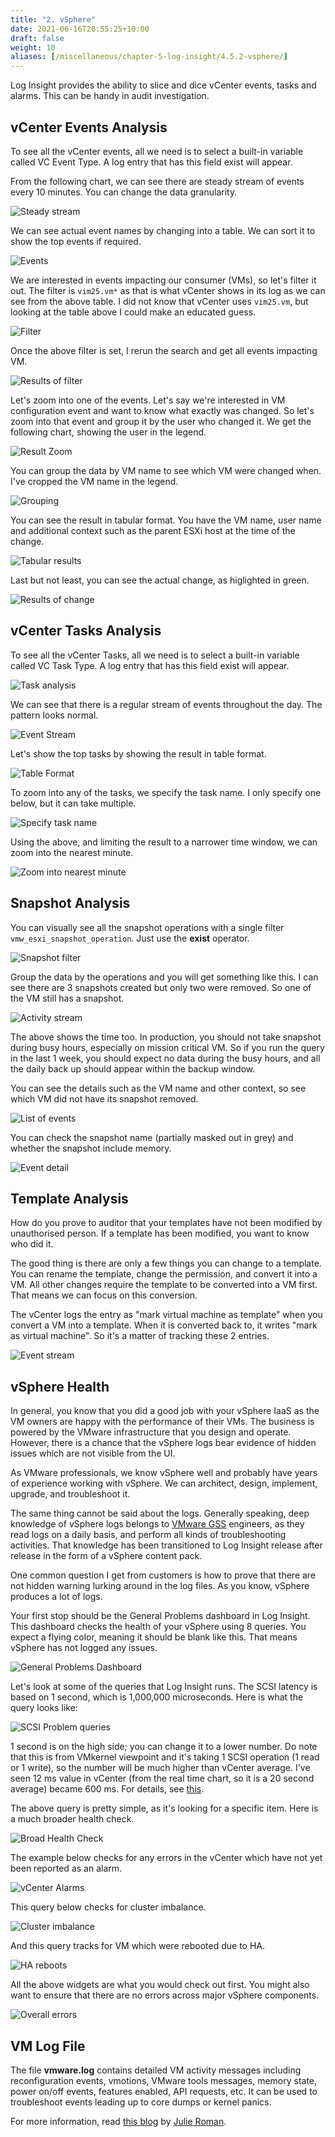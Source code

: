 ```yaml
---
title: "2. vSphere"
date: 2021-06-16T20:55:25+10:00
draft: false
weight: 10
aliases: [/miscellaneous/chapter-5-log-insight/4.5.2-vsphere/]
---
```


Log Insight provides the ability to slice and dice vCenter events, tasks and alarms. This can be handy in audit investigation.

## vCenter Events Analysis

To see all the vCenter events, all we need is to select a built-in variable called VC Event Type. A log entry that has this field exist will appear.

From the following chart, we can see there are steady stream of events every 10 minutes. You can change the data granularity.

![Steady stream](4.5.2-fig-1.png)

We can see actual event names by changing into a table. We can sort it to show the top events if required.

![Events](4.5.2-fig-2.png)

We are interested in events impacting our consumer (VMs), so let's filter it out. The filter is `vim25.vm*` as that is what vCenter shows in its log as we can see from the above table. I did not know that vCenter uses `vim25.vm`, but looking at the table above I could make an educated guess.

![Filter](4.5.2-fig-3.png)

Once the above filter is set, I rerun the search and get all events impacting VM.

![Results of filter](4.5.2-fig-4.png)

Let's zoom into one of the events. Let's say we're interested in VM configuration event and want to know what exactly was changed. So let's zoom into that event and group it by the user who changed it. We get the following chart, showing the user in the legend.

![Result Zoom](4.5.2-fig-5.png)

You can group the data by VM name to see which VM were changed when. I've cropped the VM name in the legend.

![Grouping](4.5.2-fig-6.png)

You can see the result in tabular format. You have the VM name, user name and additional context such as the parent ESXi host at the time of the change.

![Tabular results](4.5.2-fig-7.png)

Last but not least, you can see the actual change, as higlighted in green.

![Results of change](4.5.2-fig-8.png)

## vCenter Tasks Analysis

To see all the vCenter Tasks, all we need is to select a built-in variable called VC Task Type. A log entry that has this field exist will appear.

![Task analysis](4.5.2-fig-9.png)

We can see that there is a regular stream of events throughout the day. The pattern looks normal.

![Event Stream](4.5.2-fig-10.png)

Let's show the top tasks by showing the result in table format.

![Table Format](4.5.2-fig-11.png)

To zoom into any of the tasks, we specify the task name. I only specify one below, but it can take multiple.

![Specify task name](4.5.2-fig-12.png)

Using the above, and limiting the result to a narrower time window, we can zoom into the nearest minute.

![Zoom into nearest minute](4.5.2-fig-13.png)

## Snapshot Analysis

You can visually see all the snapshot operations with a single filter `vmw_esxi_snapshot_operation`. Just use the **exist** operator.

![Snapshot filter](4.5.2-fig-14.png)

Group the data by the operations and you will get something like this. I can see there are 3 snapshots created but only two were removed. So one of the VM still has a snapshot.

![Activity stream](4.5.2-fig-15.png)

The above shows the time too. In production, you should not take snapshot during busy hours, especially on mission critical VM. So if you run the query in the last 1 week, you should expect no data during the busy hours, and all the daily back up should appear within the backup window.

You can see the details such as the VM name and other context, so see which VM did not have its snapshot removed.

![List of events](4.5.2-fig-16.png)

You can check the snapshot name (partially masked out in grey) and whether the snapshot include memory.

![Event detail](4.5.2-fig-17.png)

## Template Analysis

How do you prove to auditor that your templates have not been modified by unauthorised person. If a template has been modified, you want to know who did it.

The good thing is there are only a few things you can change to a template. You can rename the template, change the permission, and convert it into a VM. All other changes require the template to be converted into a VM first. That means we can focus on this conversion.

The vCenter logs the entry as "mark virtual machine as template" when you convert a VM into a template. When it is converted back to, it writes "mark as virtual machine". So it's a matter of tracking these 2 entries.

![Event stream](4.5.2-fig-18.png)

## vSphere Health

In general, you know that you did a good job with your vSphere IaaS as the VM owners are happy with the performance of their VMs. The business is powered by the VMware infrastructure that you design and operate. However, there is a chance that the vSphere logs bear evidence of hidden issues which are not visible from the UI.

As VMware professionals, we know vSphere well and probably have years of experience working with vSphere. We can architect, design, implement, upgrade, and troubleshoot it.

The same thing cannot be said about the logs. Generally speaking, deep knowledge of vSphere logs belongs to [VMware GSS](https://www.vmware.com/support/services/compare) engineers, as they read logs on a daily basis, and perform all kinds of troubleshooting activities. That knowledge has been transitioned to Log Insight release after release in the form of a vSphere content pack.

One common question I get from customers is how to prove that there are not hidden warning lurking around in the log files. As you know, vSphere produces a lot of logs.

Your first stop should be the General Problems dashboard in Log Insight. This dashboard checks the health of your vSphere using 8 queries. You expect a flying color, meaning it should be blank like this. That means vSphere has not logged any issues.

![General Problems Dashboard](4.5.2-fig-19.png)

Let's look at some of the queries that Log Insight runs. The SCSI latency is based on 1 second, which is 1,000,000 microseconds. Here is what the query looks like:

![SCSI Problem queries](4.5.2-fig-20.png)

1 second is on the high side; you can change it to a lower number. Do note that this is from VMkernel viewpoint and it's taking 1 SCSI operation (1 read or 1 write), so the number will be much higher than vCenter average. I've seen 12 ms value in vCenter (from the real time chart, so it is a 20 second average) became 600 ms. For details, see [this](http://virtual-red-dot.info/vsphere-storage-latency-view-from-the-vmkernel/).

The above query is pretty simple, as it's looking for a specific item. Here is a much broader health check.

![Broad Health Check](4.5.2-fig-21.png)

The example below checks for any errors in the vCenter which have not yet been reported as an alarm.

![vCenter Alarms](4.5.2-fig-22.png)

This query below checks for cluster imbalance.

![Cluster imbalance](4.5.2-fig-23.png)

And this query tracks for VM which were rebooted due to HA.

![HA reboots](4.5.2-fig-24.png)

All the above widgets are what you would check out first. You might also want to ensure that there are no errors across major vSphere components.

![Overall errors](4.5.2-fig-25.png)

## VM Log File

The file **vmware.log** contains detailed VM activity messages including reconfiguration events, vmotions, VMware tools messages, memory state, power on/off events, features enabled, API requests, etc. It can be used to troubleshoot events leading up to core dumps or kernel panics.

For more information, read [this blog](https://blogs.vmware.com/management/2020/10/configure-a-vms-vmware-log-file-to-send-messages-to-vrealize-log-insight.html) by [Julie Roman](https://blogs.vmware.com/management/author/julie_roman).